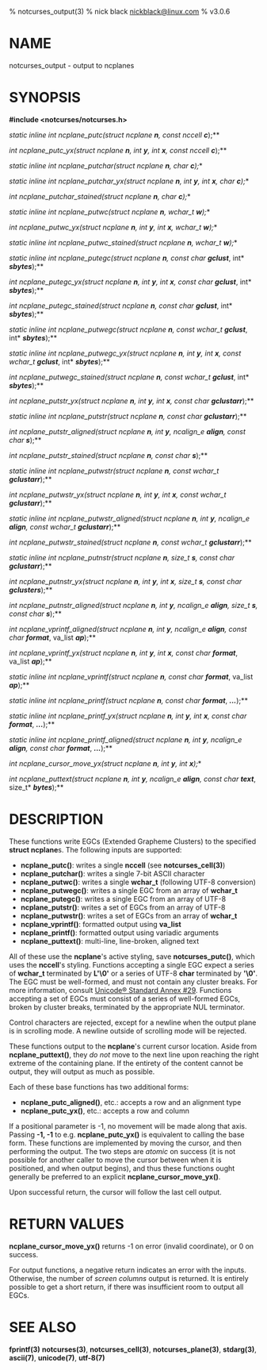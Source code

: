 % notcurses_output(3)
% nick black <nickblack@linux.com>
% v3.0.6

# NAME

notcurses_output - output to ncplanes

# SYNOPSIS

**#include <notcurses/notcurses.h>**

**static inline int ncplane_putc(struct ncplane* ***n***, const nccell* ***c***);**

**int ncplane_putc_yx(struct ncplane* ***n***, int ***y***, int ***x***, const nccell* ***c***);**

**static inline int ncplane_putchar(struct ncplane* ***n***, char ***c***);**

**static inline int ncplane_putchar_yx(struct ncplane* ***n***, int ***y***, int ***x***, char ***c***);**

**int ncplane_putchar_stained(struct ncplane* ***n***, char ***c***);**

**static inline int ncplane_putwc(struct ncplane* ***n***, wchar_t ***w***);**

**int ncplane_putwc_yx(struct ncplane* ***n***, int ***y***, int ***x***, wchar_t ***w***);**

**static inline int ncplane_putwc_stained(struct ncplane* ***n***, wchar_t ***w***);**

**static inline int ncplane_putegc(struct ncplane* ***n***, const char* ***gclust***, int* ***sbytes***);**

**int ncplane_putegc_yx(struct ncplane* ***n***, int ***y***, int ***x***, const char* ***gclust***, int* ***sbytes***);**

**int ncplane_putegc_stained(struct ncplane* ***n***, const char* ***gclust***, int* ***sbytes***);**

**static inline int ncplane_putwegc(struct ncplane* ***n***, const wchar_t* ***gclust***, int* ***sbytes***);**

**static inline int ncplane_putwegc_yx(struct ncplane* ***n***, int ***y***, int ***x***, const wchar_t* ***gclust***, int* ***sbytes***);**

**int ncplane_putwegc_stained(struct ncplane* ***n***, const wchar_t* ***gclust***, int* ***sbytes***);**

**int ncplane_putstr_yx(struct ncplane* ***n***, int ***y***, int ***x***, const char* ***gclustarr***);**

**static inline int ncplane_putstr(struct ncplane* ***n***, const char* ***gclustarr***);**

**int ncplane_putstr_aligned(struct ncplane* ***n***, int ***y***, ncalign_e ***align***, const char* ***s***);**

**int ncplane_putstr_stained(struct ncplane* ***n***, const char* ***s***);**

**static inline int ncplane_putwstr(struct ncplane* ***n***, const wchar_t* ***gclustarr***);**

**int ncplane_putwstr_yx(struct ncplane* ***n***, int ***y***, int ***x***, const wchar_t* ***gclustarr***);**

**static inline int ncplane_putwstr_aligned(struct ncplane* ***n***, int ***y***, ncalign_e ***align***, const wchar_t* ***gclustarr***);**

**int ncplane_putwstr_stained(struct ncplane* ***n***, const wchar_t* ***gclustarr***);**

**static inline int ncplane_putnstr(struct ncplane* ***n***, size_t ***s***, const char* ***gclustarr***);**

**int ncplane_putnstr_yx(struct ncplane* ***n***, int ***y***, int ***x***, size_t ***s***, const char* ***gclusters***);**

**int ncplane_putnstr_aligned(struct ncplane* ***n***, int ***y***, ncalign_e ***align***, size_t ***s***, const char* ***s***);**

**int ncplane_vprintf_aligned(struct ncplane* ***n***, int ***y***, ncalign_e ***align***, const char* ***format***, va_list ***ap***);**

**int ncplane_vprintf_yx(struct ncplane* ***n***, int ***y***, int ***x***, const char* ***format***, va_list ***ap***);**

**static inline int ncplane_vprintf(struct ncplane* ***n***, const char* ***format***, va_list ***ap***);**

**static inline int ncplane_printf(struct ncplane* ***n***, const char* ***format***, ***...***);**

**static inline int ncplane_printf_yx(struct ncplane* ***n***, int ***y***, int ***x***, const char* ***format***, ***...***);**

**static inline int ncplane_printf_aligned(struct ncplane* ***n***, int ***y***, ncalign_e ***align***, const char* ***format***, ***...***);**

**int ncplane_cursor_move_yx(struct ncplane* ***n***, int ***y***, int ***x***);**

**int ncplane_puttext(struct ncplane* ***n***, int ***y***, ncalign_e ***align***, const char* ***text***, size_t* ***bytes***);**

# DESCRIPTION

These functions write EGCs (Extended Grapheme Clusters) to the specified
**struct ncplane**s. The following inputs are supported:

* **ncplane_putc()**: writes a single **nccell** (see **notcurses_cell(3)**)
* **ncplane_putchar()**: writes a single 7-bit ASCII character
* **ncplane_putwc()**: writes a single **wchar_t** (following UTF-8 conversion)
* **ncplane_putwegc()**: writes a single EGC from an array of **wchar_t**
* **ncplane_putegc()**: writes a single EGC from an array of UTF-8
* **ncplane_putstr()**: writes a set of EGCs from an array of UTF-8
* **ncplane_putwstr()**: writes a set of EGCs from an array of **wchar_t**
* **ncplane_vprintf()**: formatted output using **va_list**
* **ncplane_printf()**: formatted output using variadic arguments
* **ncplane_puttext()**: multi-line, line-broken, aligned text

All of these use the **ncplane**'s active styling, save **notcurses_putc()**,
which uses the **nccell**'s styling. Functions accepting a single EGC expect a series
of **wchar_t** terminated by **L'\0'** or a series of UTF-8 **char** terminated
by **'\0'**. The EGC must be well-formed, and must not contain any cluster
breaks. For more information, consult [Unicode® Standard Annex #29](https://unicode.org/reports/tr29/).
Functions accepting a set of EGCs must consist of a series of well-formed EGCs,
broken by cluster breaks, terminated by the appropriate NUL terminator.

Control characters are rejected, except for a newline when the output plane
is in scrolling mode. A newline outside of scrolling mode will be rejected.

These functions output to the **ncplane**'s current cursor location. Aside from
**ncplane_puttext()**, they *do not* move to the next line upon reaching the
right extreme of the containing plane. If the entirety of the content cannot be
output, they will output as much as possible.

Each of these base functions has two additional forms:

* **ncplane_putc_aligned()**, etc.: accepts a row and an alignment type
* **ncplane_putc_yx()**, etc.: accepts a row and column

If a positional parameter is -1, no movement will be made along that axis.
Passing **-1, -1** to e.g. **ncplane_putc_yx()** is equivalent to calling the
base form. These functions are implemented by moving the cursor, and then
performing the output. The two steps are *atomic* on success (it is not possible
for another caller to move the cursor between when it is positioned, and when
output begins), and thus these functions ought generally be preferred to an
explicit **ncplane_cursor_move_yx()**.

Upon successful return, the cursor will follow the last cell output.

# RETURN VALUES

**ncplane_cursor_move_yx()** returns -1 on error (invalid coordinate), or 0
on success.

For output functions, a negative return indicates an error with the inputs.
Otherwise, the number of *screen columns* output is returned. It is entirely
possible to get a short return, if there was insufficient room to output all
EGCs.

# SEE ALSO

**fprintf(3)**
**notcurses(3)**,
**notcurses_cell(3)**,
**notcurses_plane(3)**,
**stdarg(3)**,
**ascii(7)**,
**unicode(7)**,
**utf-8(7)**
